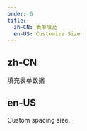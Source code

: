 ```yaml
---
order: 6
title:
  zh-CN: 表单填充
  en-US: Customize Size
---
```


## zh-CN

填充表单数据

## en-US

Custom spacing size.
